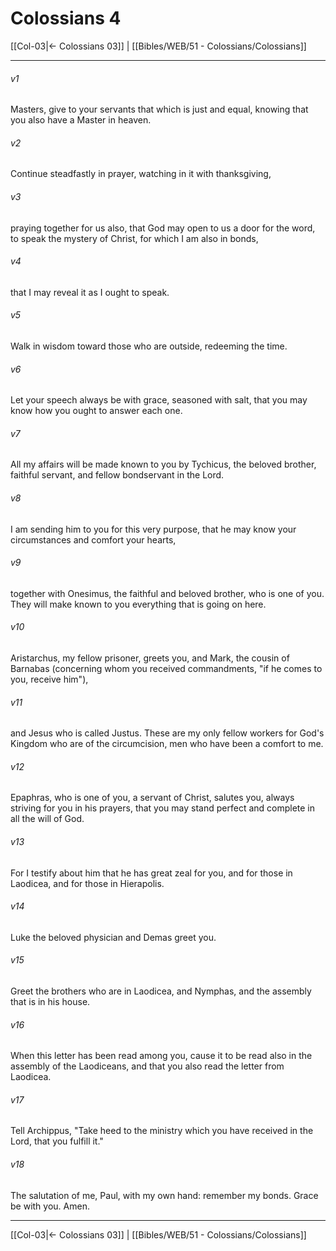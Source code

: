 # Colossians 4

[[Col-03|← Colossians 03]] | [[Bibles/WEB/51 - Colossians/Colossians]]
***



###### v1 
Masters, give to your servants that which is just and equal, knowing that you also have a Master in heaven. 

###### v2 
Continue steadfastly in prayer, watching in it with thanksgiving, 

###### v3 
praying together for us also, that God may open to us a door for the word, to speak the mystery of Christ, for which I am also in bonds, 

###### v4 
that I may reveal it as I ought to speak. 

###### v5 
Walk in wisdom toward those who are outside, redeeming the time. 

###### v6 
Let your speech always be with grace, seasoned with salt, that you may know how you ought to answer each one. 

###### v7 
All my affairs will be made known to you by Tychicus, the beloved brother, faithful servant, and fellow bondservant in the Lord. 

###### v8 
I am sending him to you for this very purpose, that he may know your circumstances and comfort your hearts, 

###### v9 
together with Onesimus, the faithful and beloved brother, who is one of you. They will make known to you everything that is going on here. 

###### v10 
Aristarchus, my fellow prisoner, greets you, and Mark, the cousin of Barnabas (concerning whom you received commandments, "if he comes to you, receive him"), 

###### v11 
and Jesus who is called Justus. These are my only fellow workers for God's Kingdom who are of the circumcision, men who have been a comfort to me. 

###### v12 
Epaphras, who is one of you, a servant of Christ, salutes you, always striving for you in his prayers, that you may stand perfect and complete in all the will of God. 

###### v13 
For I testify about him that he has great zeal for you, and for those in Laodicea, and for those in Hierapolis. 

###### v14 
Luke the beloved physician and Demas greet you. 

###### v15 
Greet the brothers who are in Laodicea, and Nymphas, and the assembly that is in his house. 

###### v16 
When this letter has been read among you, cause it to be read also in the assembly of the Laodiceans, and that you also read the letter from Laodicea. 

###### v17 
Tell Archippus, "Take heed to the ministry which you have received in the Lord, that you fulfill it." 

###### v18 
The salutation of me, Paul, with my own hand: remember my bonds. Grace be with you. Amen.

***
[[Col-03|← Colossians 03]] | [[Bibles/WEB/51 - Colossians/Colossians]]
